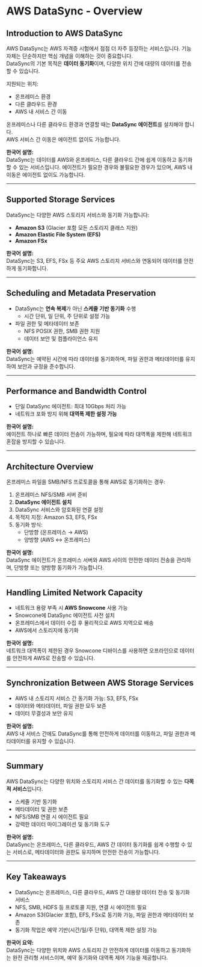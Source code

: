 # AWS DataSync - Overview

## Introduction to AWS DataSync
AWS DataSync는 AWS 자격증 시험에서 점점 더 자주 등장하는 서비스입니다. 기능 자체는 단순하지만 핵심 개념을 이해하는 것이 중요합니다.  
DataSync의 기본 목적은 **데이터 동기화**이며, 다양한 위치 간에 대량의 데이터를 전송할 수 있습니다.  

지원되는 위치:
- 온프레미스 환경
- 다른 클라우드 환경
- AWS 내 서비스 간 이동

온프레미스나 다른 클라우드 환경과 연결할 때는 **DataSync 에이전트**를 설치해야 합니다.  
AWS 서비스 간 이동은 에이전트 없이도 가능합니다.

**한국어 설명:**  
DataSync는 데이터를 AWS와 온프레미스, 다른 클라우드 간에 쉽게 이동하고 동기화할 수 있는 서비스입니다. 에이전트가 필요한 경우와 불필요한 경우가 있으며, AWS 내 이동은 에이전트 없이도 가능합니다.

---

## Supported Storage Services
DataSync는 다양한 AWS 스토리지 서비스와 동기화 가능합니다:  
- **Amazon S3** (Glacier 포함 모든 스토리지 클래스 지원)  
- **Amazon Elastic File System (EFS)**  
- **Amazon FSx**  

**한국어 설명:**  
DataSync는 S3, EFS, FSx 등 주요 AWS 스토리지 서비스와 연동되어 데이터를 안전하게 동기화합니다.

---

## Scheduling and Metadata Preservation
- DataSync는 **연속 복제**가 아닌 **스케줄 기반 동기화** 수행  
  - 시간 단위, 일 단위, 주 단위로 설정 가능  
- 파일 권한 및 메타데이터 보존  
  - NFS POSIX 권한, SMB 권한 지원  
  - 데이터 보안 및 컴플라이언스 유지

**한국어 설명:**  
DataSync는 예약된 시간에 따라 데이터를 동기화하며, 파일 권한과 메타데이터를 유지하여 보안과 규정을 준수합니다.

---

## Performance and Bandwidth Control
- 단일 DataSync 에이전트: 최대 10Gbps 처리 가능  
- 네트워크 포화 방지 위해 **대역폭 제한 설정 가능**

**한국어 설명:**  
에이전트 하나로 빠른 데이터 전송이 가능하며, 필요에 따라 대역폭을 제한해 네트워크 혼잡을 방지할 수 있습니다.

---

## Architecture Overview
온프레미스 파일을 SMB/NFS 프로토콜을 통해 AWS로 동기화하는 경우:  
1. 온프레미스 NFS/SMB 서버 준비  
2. **DataSync 에이전트 설치**  
3. DataSync 서비스와 암호화된 연결 설정  
4. 목적지 지정: Amazon S3, EFS, FSx  
5. 동기화 방식:  
   - 단방향 (온프레미스 → AWS)  
   - 양방향 (AWS ↔ 온프레미스)

**한국어 설명:**  
DataSync 에이전트가 온프레미스 서버와 AWS 사이의 안전한 데이터 전송을 관리하며, 단방향 또는 양방향 동기화가 가능합니다.

---

## Handling Limited Network Capacity
- 네트워크 용량 부족 시 **AWS Snowcone** 사용 가능  
- Snowcone에 DataSync 에이전트 사전 설치  
- 온프레미스에서 데이터 수집 후 물리적으로 AWS 지역으로 배송  
- AWS에서 스토리지에 동기화

**한국어 설명:**  
네트워크 대역폭이 제한된 경우 Snowcone 디바이스를 사용하면 오프라인으로 데이터를 안전하게 AWS로 전송할 수 있습니다.

---

## Synchronization Between AWS Storage Services
- AWS 내 스토리지 서비스 간 동기화 가능: S3, EFS, FSx  
- 데이터와 메타데이터, 파일 권한 모두 보존  
- 데이터 무결성과 보안 유지

**한국어 설명:**  
AWS 내 서비스 간에도 DataSync를 통해 안전하게 데이터를 이동하고, 파일 권한과 메타데이터를 유지할 수 있습니다.

---

## Summary
AWS DataSync는 다양한 위치와 스토리지 서비스 간 데이터를 동기화할 수 있는 **다목적 서비스**입니다.  
- 스케줄 기반 동기화  
- 메타데이터 및 권한 보존  
- NFS/SMB 연결 시 에이전트 필요  
- 강력한 데이터 마이그레이션 및 동기화 도구

**한국어 설명:**  
DataSync는 온프레미스, 다른 클라우드, AWS 간 데이터 동기화를 쉽게 수행할 수 있는 서비스로, 메타데이터와 권한도 유지하며 안전한 전송이 가능합니다.

---

## Key Takeaways
- DataSync는 온프레미스, 다른 클라우드, AWS 간 대용량 데이터 전송 및 동기화 서비스  
- NFS, SMB, HDFS 등 프로토콜 지원, 연결 시 에이전트 필요  
- Amazon S3(Glacier 포함), EFS, FSx로 동기화 가능, 파일 권한과 메타데이터 보존  
- 동기화 작업은 예약 기반(시간/일/주 단위), 대역폭 제한 설정 가능

**한국어 요약:**  
DataSync는 다양한 위치와 AWS 스토리지 간 안전하게 데이터를 이동하고 동기화하는 완전 관리형 서비스이며, 예약 동기화와 대역폭 제어 기능을 제공합니다.
